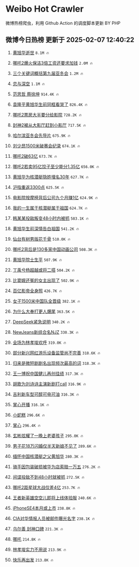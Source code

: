 # Weibo Hot Crawler 



微博热榜爬虫，利用 Github Action 的调度脚本更新 BY PHP 


## 微博今日热榜 更新于 2025-02-07 12:40:22 
1. [黄旭华逝世](https://s.weibo.com/weibo?q=%23%E9%BB%84%E6%97%AD%E5%8D%8E%E9%80%9D%E4%B8%96%23&t=31&band_rank=1&Refer=top) `8.1M 🔥` 

1. [哪吒2爆火保洁3倍工资还要求加钱](https://s.weibo.com/weibo?q=%23%E5%93%AA%E5%90%922%E7%88%86%E7%81%AB%E4%BF%9D%E6%B4%813%E5%80%8D%E5%B7%A5%E8%B5%84%E8%BF%98%E8%A6%81%E6%B1%82%E5%8A%A0%E9%92%B1%23&t=31&band_rank=2&Refer=top) `2.0M 🔥` 

1. [三个关键词概括第九届亚冬会](https://s.weibo.com/weibo?q=%23%E4%B8%89%E4%B8%AA%E5%85%B3%E9%94%AE%E8%AF%8D%E6%A6%82%E6%8B%AC%E7%AC%AC%E4%B9%9D%E5%B1%8A%E4%BA%9A%E5%86%AC%E4%BC%9A%23&t=31&band_rank=3&Refer=top) `1.2M 🔥` 

1. [恋与深空](https://s.weibo.com/weibo?q=%E6%81%8B%E4%B8%8E%E6%B7%B1%E7%A9%BA&t=31&band_rank=4&Refer=top) `1.1M 🔥` 

1. [范思哲 蔡徐坤](https://s.weibo.com/weibo?q=%E8%8C%83%E6%80%9D%E5%93%B2%20%E8%94%A1%E5%BE%90%E5%9D%A4&t=31&band_rank=5&Refer=top) `914.4K 🔥` 

1. [袁隆平黄旭华生前同框看哭了](https://s.weibo.com/weibo?q=%23%E8%A2%81%E9%9A%86%E5%B9%B3%E9%BB%84%E6%97%AD%E5%8D%8E%E7%94%9F%E5%89%8D%E5%90%8C%E6%A1%86%E7%9C%8B%E5%93%AD%E4%BA%86%23&t=31&band_rank=6&Refer=top) `826.4K 🔥` 

1. [哪吒2票房大半要分给影院](https://s.weibo.com/weibo?q=%23%E5%93%AA%E5%90%922%E7%A5%A8%E6%88%BF%E5%A4%A7%E5%8D%8A%E8%A6%81%E5%88%86%E7%BB%99%E5%BD%B1%E9%99%A2%23&t=31&band_rank=7&Refer=top) `728.2K 🔥` 

1. [封神2被从大影厅赶到小影厅](https://s.weibo.com/weibo?q=%23%E5%B0%81%E7%A5%9E2%E8%A2%AB%E4%BB%8E%E5%A4%A7%E5%BD%B1%E5%8E%85%E8%B5%B6%E5%88%B0%E5%B0%8F%E5%BD%B1%E5%8E%85%23&t=31&band_rank=8&Refer=top) `717.5K 🔥` 

1. [哈尔滨亚冬会先导片](https://s.weibo.com/weibo?q=%23%E5%93%88%E5%B0%94%E6%BB%A8%E4%BA%9A%E5%86%AC%E4%BC%9A%E5%85%88%E5%AF%BC%E7%89%87%23&t=31&band_rank=9&Refer=top) `675.9K 🔥` 

1. [刘少昂1500米破赛会纪录](https://s.weibo.com/weibo?q=%23%E5%88%98%E5%B0%91%E6%98%821500%E7%B1%B3%E7%A0%B4%E8%B5%9B%E4%BC%9A%E7%BA%AA%E5%BD%95%23&t=31&band_rank=10&Refer=top) `674.1K 🔥` 

1. [哪吒2破63亿](https://s.weibo.com/weibo?q=%23%E5%93%AA%E5%90%922%E7%A0%B463%E4%BA%BF%23&t=31&band_rank=11&Refer=top) `673.7K 🔥` 

1. [哪吒2若卖95亿饺子至少能分1.35亿](https://s.weibo.com/weibo?q=%23%E5%93%AA%E5%90%922%E8%8B%A5%E5%8D%9695%E4%BA%BF%E9%A5%BA%E5%AD%90%E8%87%B3%E5%B0%91%E8%83%BD%E5%88%861.35%E4%BA%BF%23&t=31&band_rank=12&Refer=top) `656.0K 🔥` 

1. [黄旭华为核潜艇隐姓埋名30年](https://s.weibo.com/weibo?q=%23%E9%BB%84%E6%97%AD%E5%8D%8E%E4%B8%BA%E6%A0%B8%E6%BD%9C%E8%89%87%E9%9A%90%E5%A7%93%E5%9F%8B%E5%90%8D30%E5%B9%B4%23&t=31&band_rank=13&Refer=top) `627.7K 🔥` 

1. [沪指重返3300点](https://s.weibo.com/weibo?q=%23%E6%B2%AA%E6%8C%87%E9%87%8D%E8%BF%943300%E7%82%B9%23&t=31&band_rank=14&Refer=top) `625.5K 🔥` 

1. [电影院按摩椅背后公司九个月赚1亿](https://s.weibo.com/weibo?q=%23%E7%94%B5%E5%BD%B1%E9%99%A2%E6%8C%89%E6%91%A9%E6%A4%85%E8%83%8C%E5%90%8E%E5%85%AC%E5%8F%B8%E4%B9%9D%E4%B8%AA%E6%9C%88%E8%B5%9A1%E4%BA%BF%23&t=31&band_rank=15&Refer=top) `624.9K 🔥` 

1. [我的一生属于核潜艇属于祖国](https://s.weibo.com/weibo?q=%23%E6%88%91%E7%9A%84%E4%B8%80%E7%94%9F%E5%B1%9E%E4%BA%8E%E6%A0%B8%E6%BD%9C%E8%89%87%E5%B1%9E%E4%BA%8E%E7%A5%96%E5%9B%BD%23&t=31&band_rank=16&Refer=top) `624.7K 🔥` 

1. [韩某某投敌叛变48小时内被抓](https://s.weibo.com/weibo?q=%23%E9%9F%A9%E6%9F%90%E6%9F%90%E6%8A%95%E6%95%8C%E5%8F%9B%E5%8F%9848%E5%B0%8F%E6%97%B6%E5%86%85%E8%A2%AB%E6%8A%93%23&t=31&band_rank=17&Refer=top) `583.1K 🔥` 

1. [黄旭华生前深情告白祖国](https://s.weibo.com/weibo?q=%23%E9%BB%84%E6%97%AD%E5%8D%8E%E7%94%9F%E5%89%8D%E6%B7%B1%E6%83%85%E5%91%8A%E7%99%BD%E7%A5%96%E5%9B%BD%23&t=31&band_rank=18&Refer=top) `541.2K 🔥` 

1. [仙台有树男版花千骨](https://s.weibo.com/weibo?q=%E4%BB%99%E5%8F%B0%E6%9C%89%E6%A0%91%E7%94%B7%E7%89%88%E8%8A%B1%E5%8D%83%E9%AA%A8&t=31&band_rank=19&Refer=top) `510.0K 🔥` 

1. [哪吒2背后是130多家中国动画公司](https://s.weibo.com/weibo?q=%23%E5%93%AA%E5%90%922%E8%83%8C%E5%90%8E%E6%98%AF130%E5%A4%9A%E5%AE%B6%E4%B8%AD%E5%9B%BD%E5%8A%A8%E7%94%BB%E5%85%AC%E5%8F%B8%23&t=31&band_rank=20&Refer=top) `508.3K 🔥` 

1. [黄旭华院士生平](https://s.weibo.com/weibo?q=%23%E9%BB%84%E6%97%AD%E5%8D%8E%E9%99%A2%E5%A3%AB%E7%94%9F%E5%B9%B3%23&t=31&band_rank=21&Refer=top) `507.9K 🔥` 

1. [丁禹兮杨超越或将二搭](https://s.weibo.com/weibo?q=%23%E4%B8%81%E7%A6%B9%E5%85%AE%E6%9D%A8%E8%B6%85%E8%B6%8A%E6%88%96%E5%B0%86%E4%BA%8C%E6%90%AD%23&t=31&band_rank=22&Refer=top) `504.2K 🔥` 

1. [比窦娥还冤的女主出现了](https://s.weibo.com/weibo?q=%E6%AF%94%E7%AA%A6%E5%A8%A5%E8%BF%98%E5%86%A4%E7%9A%84%E5%A5%B3%E4%B8%BB%E5%87%BA%E7%8E%B0%E4%BA%86&t=31&band_rank=23&Refer=top) `502.9K 🔥` 

1. [百亿影帝全身照](https://s.weibo.com/weibo?q=%23%E7%99%BE%E4%BA%BF%E5%BD%B1%E5%B8%9D%E5%85%A8%E8%BA%AB%E7%85%A7%23&t=31&band_rank=24&Refer=top) `426.7K 🔥` 

1. [女子1500米中国队全晋级](https://s.weibo.com/weibo?q=%23%E5%A5%B3%E5%AD%901500%E7%B1%B3%E4%B8%AD%E5%9B%BD%E9%98%9F%E5%85%A8%E6%99%8B%E7%BA%A7%23&t=31&band_rank=25&Refer=top) `382.1K 🔥` 

1. [为什么大奉打更人爆尾](https://s.weibo.com/weibo?q=%E4%B8%BA%E4%BB%80%E4%B9%88%E5%A4%A7%E5%A5%89%E6%89%93%E6%9B%B4%E4%BA%BA%E7%88%86%E5%B0%BE&t=31&band_rank=26&Refer=top) `363.5K 🔥` 

1. [DeepSeek紧急说明](https://s.weibo.com/weibo?q=%23DeepSeek%E7%B4%A7%E6%80%A5%E8%AF%B4%E6%98%8E%23&t=31&band_rank=27&Refer=top) `340.2K 🔥` 

1. [NewJeans新组合名NJZ](https://s.weibo.com/weibo?q=%23NewJeans%E6%96%B0%E7%BB%84%E5%90%88%E5%90%8DNJZ%23&t=31&band_rank=28&Refer=top) `330.3K 🔥` 

1. [全场为林孝埈欢呼](https://s.weibo.com/weibo?q=%23%E5%85%A8%E5%9C%BA%E4%B8%BA%E6%9E%97%E5%AD%9D%E5%9F%88%E6%AC%A2%E5%91%BC%23&t=31&band_rank=29&Refer=top) `319.0K 🔥` 

1. [部分新兴网红游乐设备监管尚不完善](https://s.weibo.com/weibo?q=%23%E9%83%A8%E5%88%86%E6%96%B0%E5%85%B4%E7%BD%91%E7%BA%A2%E6%B8%B8%E4%B9%90%E8%AE%BE%E5%A4%87%E7%9B%91%E7%AE%A1%E5%B0%9A%E4%B8%8D%E5%AE%8C%E5%96%84%23&t=31&band_rank=30&Refer=top) `318.6K 🔥` 

1. [归来是微短剧剧名出现频次最高的词](https://s.weibo.com/weibo?q=%23%E5%BD%92%E6%9D%A5%E6%98%AF%E5%BE%AE%E7%9F%AD%E5%89%A7%E5%89%A7%E5%90%8D%E5%87%BA%E7%8E%B0%E9%A2%91%E6%AC%A1%E6%9C%80%E9%AB%98%E7%9A%84%E8%AF%8D%23&t=31&band_rank=31&Refer=top) `318.3K 🔥` 

1. [王一博祝中国健儿再创佳绩](https://s.weibo.com/weibo?q=%23%E7%8E%8B%E4%B8%80%E5%8D%9A%E7%A5%9D%E4%B8%AD%E5%9B%BD%E5%81%A5%E5%84%BF%E5%86%8D%E5%88%9B%E4%BD%B3%E7%BB%A9%23&t=31&band_rank=32&Refer=top) `317.3K 🔥` 

1. [胡歌为刘诗诗主演新剧打call](https://s.weibo.com/weibo?q=%23%E8%83%A1%E6%AD%8C%E4%B8%BA%E5%88%98%E8%AF%97%E8%AF%97%E4%B8%BB%E6%BC%94%E6%96%B0%E5%89%A7%E6%89%93call%23&t=31&band_rank=33&Refer=top) `316.9K 🔥` 

1. [吉利新车型可醇可电可油](https://s.weibo.com/weibo?q=%23%E5%90%89%E5%88%A9%E6%96%B0%E8%BD%A6%E5%9E%8B%E5%8F%AF%E9%86%87%E5%8F%AF%E7%94%B5%E5%8F%AF%E6%B2%B9%23&t=31&band_rank=34&Refer=top) `316.3K 🔥` 

1. [掌心开播](https://s.weibo.com/weibo?q=%23%E6%8E%8C%E5%BF%83%E5%BC%80%E6%92%AD%23&t=31&band_rank=35&Refer=top) `316.1K 🔥` 

1. [小蛇糕](https://s.weibo.com/weibo?q=%E5%B0%8F%E8%9B%87%E7%B3%95&t=31&band_rank=36&Refer=top) `296.6K 🔥` 

1. [掌心](https://s.weibo.com/weibo?q=%E6%8E%8C%E5%BF%83&t=31&band_rank=37&Refer=top) `296.4K 🔥` 

1. [玄彬炫耀了一晚上老婆孩子](https://s.weibo.com/weibo?q=%23%E7%8E%84%E5%BD%AC%E7%82%AB%E8%80%80%E4%BA%86%E4%B8%80%E6%99%9A%E4%B8%8A%E8%80%81%E5%A9%86%E5%AD%A9%E5%AD%90%23&t=31&band_rank=38&Refer=top) `295.0K 🔥` 

1. [男子花18万闪婚仅半天新娘不见了](https://s.weibo.com/weibo?q=%23%E7%94%B7%E5%AD%90%E8%8A%B118%E4%B8%87%E9%97%AA%E5%A9%9A%E4%BB%85%E5%8D%8A%E5%A4%A9%E6%96%B0%E5%A8%98%E4%B8%8D%E8%A7%81%E4%BA%86%23&t=31&band_rank=39&Refer=top) `289.6K 🔥` 

1. [缅怀中国核潜艇之父黄旭华](https://s.weibo.com/weibo?q=%23%E7%BC%85%E6%80%80%E4%B8%AD%E5%9B%BD%E6%A0%B8%E6%BD%9C%E8%89%87%E4%B9%8B%E7%88%B6%E9%BB%84%E6%97%AD%E5%8D%8E%23&t=31&band_rank=40&Refer=top) `280.3K 🔥` 

1. [骑手因包装破损被华为店索赔一万五](https://s.weibo.com/weibo?q=%23%E9%AA%91%E6%89%8B%E5%9B%A0%E5%8C%85%E8%A3%85%E7%A0%B4%E6%8D%9F%E8%A2%AB%E5%8D%8E%E4%B8%BA%E5%BA%97%E7%B4%A2%E8%B5%94%E4%B8%80%E4%B8%87%E4%BA%94%23&t=31&band_rank=41&Refer=top) `276.2K 🔥` 

1. [间谍投敌不到48小时就被抓](https://s.weibo.com/weibo?q=%23%E9%97%B4%E8%B0%8D%E6%8A%95%E6%95%8C%E4%B8%8D%E5%88%B048%E5%B0%8F%E6%97%B6%E5%B0%B1%E8%A2%AB%E6%8A%93%23&t=31&band_rank=42&Refer=top) `272.5K 🔥` 

1. [哪吒2距星球大战仅差4亿](https://s.weibo.com/weibo?q=%23%E5%93%AA%E5%90%922%E8%B7%9D%E6%98%9F%E7%90%83%E5%A4%A7%E6%88%98%E4%BB%85%E5%B7%AE4%E4%BA%BF%23&t=31&band_rank=43&Refer=top) `253.7K 🔥` 

1. [王者新英雄空空儿即将上线体验服](https://s.weibo.com/weibo?q=%23%E7%8E%8B%E8%80%85%E6%96%B0%E8%8B%B1%E9%9B%84%E7%A9%BA%E7%A9%BA%E5%84%BF%E5%8D%B3%E5%B0%86%E4%B8%8A%E7%BA%BF%E4%BD%93%E9%AA%8C%E6%9C%8D%23&t=31&band_rank=44&Refer=top) `240.6K 🔥` 

1. [iPhoneSE4本月或上市](https://s.weibo.com/weibo?q=%23iPhoneSE4%E6%9C%AC%E6%9C%88%E6%88%96%E4%B8%8A%E5%B8%82%23&t=31&band_rank=45&Refer=top) `238.8K 🔥` 

1. [CIA对华情报人员被邮件曝光名字](https://s.weibo.com/weibo?q=%23CIA%E5%AF%B9%E5%8D%8E%E6%83%85%E6%8A%A5%E4%BA%BA%E5%91%98%E8%A2%AB%E9%82%AE%E4%BB%B6%E6%9B%9D%E5%85%89%E5%90%8D%E5%AD%97%23&t=31&band_rank=46&Refer=top) `238.1K 🔥` 

1. [乌尔善 封神口碑](https://s.weibo.com/weibo?q=%E4%B9%8C%E5%B0%94%E5%96%84%20%E5%B0%81%E7%A5%9E%E5%8F%A3%E7%A2%91&t=31&band_rank=47&Refer=top) `221.3K 🔥` 

1. [哪吒](https://s.weibo.com/weibo?q=%E5%93%AA%E5%90%92&t=31&band_rank=48&Refer=top) `214.8K 🔥` 

1. [林孝埈实力不用说](https://s.weibo.com/weibo?q=%23%E6%9E%97%E5%AD%9D%E5%9F%88%E5%AE%9E%E5%8A%9B%E4%B8%8D%E7%94%A8%E8%AF%B4%23&t=31&band_rank=49&Refer=top) `213.9K 🔥` 

1. [快乐再出发](https://s.weibo.com/weibo?q=%E5%BF%AB%E4%B9%90%E5%86%8D%E5%87%BA%E5%8F%91&t=31&band_rank=50&Refer=top) `213.8K 🔥` 

